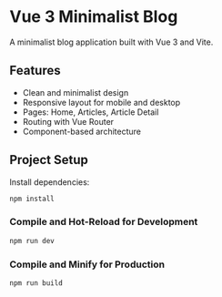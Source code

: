 # Vue 3 Minimalist Blog

A minimalist blog application built with Vue 3 and Vite.

## Features

- Clean and minimalist design
- Responsive layout for mobile and desktop
- Pages: Home, Articles, Article Detail
- Routing with Vue Router
- Component-based architecture

## Project Setup

Install dependencies:
```bash
npm install
```

### Compile and Hot-Reload for Development

```bash
npm run dev
```

### Compile and Minify for Production

```bash
npm run build
```